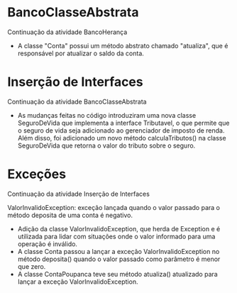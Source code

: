 # BancoClasseAbstrata
Continuação da atividade BancoHerança 
* A classe "Conta" possui um método abstrato chamado "atualiza", que é responsável por atualizar o saldo da conta.

# Inserção de Interfaces 
Continuação da atividade BancoClasseAbstrata
* As mudanças feitas no código introduziram uma nova classe SeguroDeVida que implementa a interface Tributavel, o que permite que o seguro de vida seja adicionado ao gerenciador de imposto de renda. Além disso, foi adicionado um novo método calculaTributos() na classe SeguroDeVida que retorna o valor do tributo sobre o seguro.

# Exceções
Continuação da atividade Inserção de Interfaces 

ValorInvalidoException: exceção lançada quando o valor passado para o método deposita de uma conta é negativo.
* Adição da classe ValorInvalidoException, que herda de Exception e é utilizada para lidar com situações onde o valor informado para uma operação é inválido.
* A classe Conta passou a lançar a exceção ValorInvalidoException no método deposita() quando o valor passado como parâmetro é menor que zero.
* A classe ContaPoupanca teve seu método atualiza() atualizado para lançar a exceção ValorInvalidoException.
